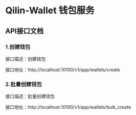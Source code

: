 # Qilin-Wallet 钱包服务

## API接口文档

### 1.创建钱包

接口描述：创建钱包

接口地址：http://localhost:10100/v1/app/wallets/create

### 2.批量创建钱包

接口描述：批量创建钱包

接口地址：http://localhost:10100/v1/app/wallets/bulk_create